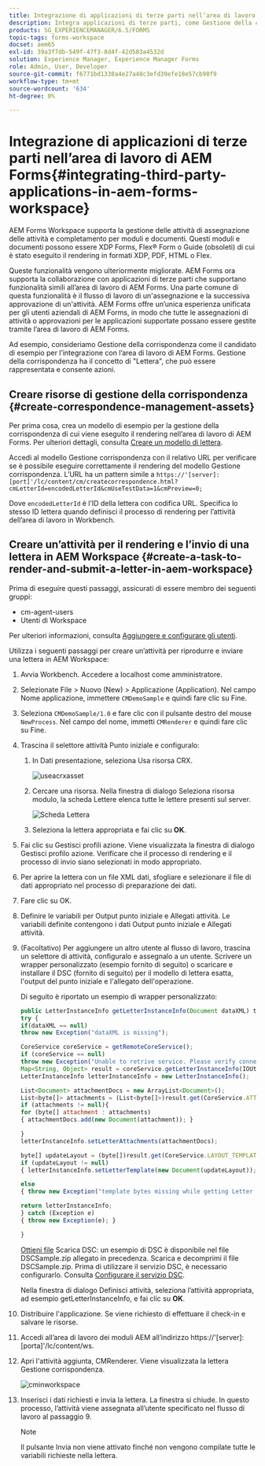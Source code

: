 ```yaml
---
title: Integrazione di applicazioni di terze parti nell’area di lavoro di AEM Forms
description: Integra applicazioni di terze parti, come Gestione della corrispondenza, nell’area di lavoro di AEM Forms.
products: SG_EXPERIENCEMANAGER/6.5/FORMS
topic-tags: forms-workspace
docset: aem65
exl-id: 39a3f7db-549f-47f3-8d4f-42d583a4532d
solution: Experience Manager, Experience Manager Forms
role: Admin, User, Developer
source-git-commit: f6771bd1338a4e27a48c3efd39efe18e57cb98f9
workflow-type: tm+mt
source-wordcount: '634'
ht-degree: 0%

---
```


# Integrazione di applicazioni di terze parti nell’area di lavoro di AEM Forms{#integrating-third-party-applications-in-aem-forms-workspace}

AEM Forms Workspace supporta la gestione delle attività di assegnazione delle attività e completamento per moduli e documenti. Questi moduli e documenti possono essere XDP Forms, Flex® Form o Guide (obsoleti) di cui è stato eseguito il rendering in formati XDP, PDF, HTML o Flex.

Queste funzionalità vengono ulteriormente migliorate. AEM Forms ora supporta la collaborazione con applicazioni di terze parti che supportano funzionalità simili all’area di lavoro di AEM Forms. Una parte comune di questa funzionalità è il flusso di lavoro di un&#39;assegnazione e la successiva approvazione di un&#39;attività. AEM Forms offre un’unica esperienza unificata per gli utenti aziendali di AEM Forms, in modo che tutte le assegnazioni di attività o approvazioni per le applicazioni supportate possano essere gestite tramite l’area di lavoro di AEM Forms.

Ad esempio, consideriamo Gestione della corrispondenza come il candidato di esempio per l’integrazione con l’area di lavoro di AEM Forms. Gestione della corrispondenza ha il concetto di &quot;Lettera&quot;, che può essere rappresentata e consente azioni.

## Creare risorse di gestione della corrispondenza {#create-correspondence-management-assets}

Per prima cosa, crea un modello di esempio per la gestione della corrispondenza di cui viene eseguito il rendering nell’area di lavoro di AEM Forms. Per ulteriori dettagli, consulta [Creare un modello di lettera](../../forms/using/create-letter.md).

Accedi al modello Gestione corrispondenza con il relativo URL per verificare se è possibile eseguire correttamente il rendering del modello Gestione corrispondenza. L’URL ha un pattern simile a `https://'[server]:[port]'/lc/content/cm/createcorrespondence.html?cmLetterId=encodedLetterId&cmUseTestData=1&cmPreview=0;`

Dove `encodedLetterId` è l’ID della lettera con codifica URL. Specifica lo stesso ID lettera quando definisci il processo di rendering per l’attività dell’area di lavoro in Workbench.

## Creare un’attività per il rendering e l’invio di una lettera in AEM Workspace {#create-a-task-to-render-and-submit-a-letter-in-aem-workspace}

Prima di eseguire questi passaggi, assicurati di essere membro dei seguenti gruppi:

* cm-agent-users
* Utenti di Workspace

Per ulteriori informazioni, consulta [Aggiungere e configurare gli utenti](/help/forms/using/admin-help/adding-configuring-users.md).

Utilizza i seguenti passaggi per creare un’attività per riprodurre e inviare una lettera in AEM Workspace:

1. Avvia Workbench. Accedere a localhost come amministratore.
1. Selezionate File > Nuovo (New) > Applicazione (Application). Nel campo Nome applicazione, immettere `CMDemoSample` e quindi fare clic su Fine.
1. Seleziona `CMDemoSample/1.0` e fare clic con il pulsante destro del mouse `NewProcess`. Nel campo del nome, immetti `CMRenderer` e quindi fare clic su Fine.
1. Trascina il selettore attività Punto iniziale e configuralo:

   1. In Dati presentazione, seleziona Usa risorsa CRX.

      ![useacrxasset](assets/useacrxasset.png)

   1. Cercare una risorsa. Nella finestra di dialogo Seleziona risorsa modulo, la scheda Lettere elenca tutte le lettere presenti sul server.

      ![Scheda Lettera](assets/letter_tab_new.png)

   1. Seleziona la lettera appropriata e fai clic su **OK**.

1. Fai clic su Gestisci profili azione. Viene visualizzata la finestra di dialogo Gestisci profilo azione. Verificare che il processo di rendering e il processo di invio siano selezionati in modo appropriato.
1. Per aprire la lettera con un file XML dati, sfogliare e selezionare il file di dati appropriato nel processo di preparazione dei dati.
1. Fare clic su OK.
1. Definire le variabili per Output punto iniziale e Allegati attività. Le variabili definite contengono i dati Output punto iniziale e Allegati attività.
1. (Facoltativo) Per aggiungere un altro utente al flusso di lavoro, trascina un selettore di attività, configuralo e assegnalo a un utente. Scrivere un wrapper personalizzato (esempio fornito di seguito) o scaricare e installare il DSC (fornito di seguito) per il modello di lettera esatta, l&#39;output del punto iniziale e l&#39;allegato dell&#39;operazione.

   Di seguito è riportato un esempio di wrapper personalizzato:

   ```javascript
   public LetterInstanceInfo getLetterInstanceInfo(Document dataXML) throws Exception {
   try {
   if(dataXML == null)
   throw new Exception("dataXML is missing");
   
   CoreService coreService = getRemoteCoreService();
   if (coreService == null)
   throw new Exception("Unable to retrive service. Please verify connection details.");
   Map<String, Object> result = coreService.getLetterInstanceInfo(IOUtils.toString(dataXML.getInputStream(), "UTF-8"));
   LetterInstanceInfo letterInstanceInfo = new LetterInstanceInfo();
   
   List<Document> attachmentDocs = new ArrayList<Document>();
   List<byte[]> attachments = (List<byte[]>)result.get(CoreService.ATTACHMENT_KEY);
   if (attachments != null){
   for (byte[] attachment : attachments)
   { attachmentDocs.add(new Document(attachment)); }
   
   }
   letterInstanceInfo.setLetterAttachments(attachmentDocs);
   
   byte[] updateLayout = (byte[])result.get(CoreService.LAYOUT_TEMPLATE_KEY);
   if (updateLayout != null)
   { letterInstanceInfo.setLetterTemplate(new Document(updateLayout)); }
   
   else
   { throw new Exception("template bytes missing while getting Letter instance Info."); }
   
   return letterInstanceInfo;
   } catch (Exception e)
   { throw new Exception(e); }
   
   }
   ```

   [Ottieni file](assets/dscsample.zip)
Scarica DSC: un esempio di DSC è disponibile nel file DSCSample.zip allegato in precedenza. Scarica e decomprimi il file DSCSample.zip. Prima di utilizzare il servizio DSC, è necessario configurarlo. Consulta [Configurare il servizio DSC](../../forms/using/add-action-button-in-create-correspondence-ui.md#p-configure-the-dsc-service-p).

   Nella finestra di dialogo Definisci attività, seleziona l’attività appropriata, ad esempio getLetterInstanceInfo, e fai clic su **OK**.

1. Distribuire l&#39;applicazione. Se viene richiesto di effettuare il check-in e salvare le risorse.
1. Accedi all’area di lavoro dei moduli AEM all’indirizzo https://&#39;[server]:[porta]&#39;/lc/content/ws.
1. Apri l&#39;attività aggiunta, CMRenderer. Viene visualizzata la lettera Gestione corrispondenza.

   ![cminworkspace](assets/cminworkspace.png)

1. Inserisci i dati richiesti e invia la lettera. La finestra si chiude. In questo processo, l’attività viene assegnata all’utente specificato nel flusso di lavoro al passaggio 9.

   >[!NOTE]
   >
   >Il pulsante Invia non viene attivato finché non vengono compilate tutte le variabili richieste nella lettera.
